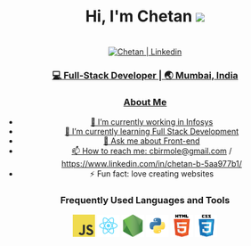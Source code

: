 <div align="center">
 <h1> Hi, I'm Chetan <img src="https://media.giphy.com/media/hvRJCLFzcasrR4ia7z/giphy.gif" width="35px"></h1>
</div>

<br>

<div align="center">
 <a href="https://www.linkedin.com/in/chetan-b-5aa977b1/" target="_blank">
   <img align="center" alt="Chetan | Linkedin " width="40px" src="http://www.prepare1.com/wp-content/uploads/2014/04/linkedin-logo-high-res-1254-1024x1024.jpg"</a>

<br>

<div align="center">
<h3>💻 Full-Stack Developer | 🌏 Mumbai, India </h3>
</div>

### About Me

- 🔭 I’m currently working in Infosys
- 🌱 I’m currently learning Full Stack Development
- 💬 Ask me about Front-end
- 📫 How to reach me: cbirmole@gmail.com / https://www.linkedin.com/in/chetan-b-5aa977b1/
- ⚡ Fun fact: love creating websites



### Frequently Used Languages and Tools 

<code><img height="40" src="https://raw.githubusercontent.com/github/explore/80688e429a7d4ef2fca1e82350fe8e3517d3494d/topics/javascript/javascript.png"></code>
<code><img height="40" src="https://raw.githubusercontent.com/github/explore/80688e429a7d4ef2fca1e82350fe8e3517d3494d/topics/react/react.png"></code>
<code><img height="40" src="https://raw.githubusercontent.com/github/explore/80688e429a7d4ef2fca1e82350fe8e3517d3494d/topics/nodejs/nodejs.png"></code> 
<code><img height="40" src="https://raw.githubusercontent.com/github/explore/5c058a388828bb5fde0bcafd4bc867b5bb3f26f3/topics/python/python.png"></code>
<code><img height="40" src="https://raw.githubusercontent.com/github/explore/5c058a388828bb5fde0bcafd4bc867b5bb3f26f3/topics/html/html.png"></code>
<code><img height="40" src="https://raw.githubusercontent.com/github/explore/5c058a388828bb5fde0bcafd4bc867b5bb3f26f3/topics/css/css.png"></code>


<br>





